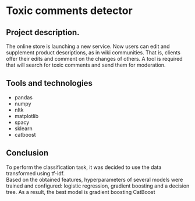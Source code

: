 # Toxic comments detector

## Project description.
The online store is launching a new service. Now users can edit and supplement product descriptions, as in wiki communities. That is, clients offer their edits and comment on the changes of others. A tool is required that will search for toxic comments and send them for moderation.
## Tools and technologies
* pandas
* numpy
* nltk
* matplotlib
* spacy
* sklearn
* catboost
## Conclusion
To perform the classification task, it was decided to use the data transformed using tf-idf.  
Based on the obtained features, hyperparameters of several models were trained and configured: logistic regression, gradient boosting and a decision tree. As a result, the best model is gradient boosting CatBoost

